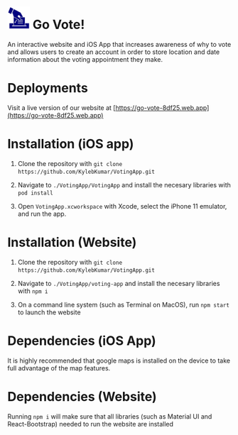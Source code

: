 # <img src="https://github.com/KylebKumar/VotingApp/blob/main/VotingApp/VotingApp/Assets.xcassets/AppIcon.appiconset/pnghut_ballot-voting-election-clip-art-logo-1.png" alt="drawing" width="50px"/> Go Vote!

An interactive website and iOS App that increases awareness of why to vote and allows users to create an account in order to store location and date information about the voting appointment they make.

# Deployments

Visit a live version of our website at [https://go-vote-8df25.web.app](https://go-vote-8df25.web.app)

# Installation (iOS app)

1. Clone the repository with `git clone https://github.com/KylebKumar/VotingApp.git` 

2. Navigate to `./VotingApp/VotingApp` and install the necesary libraries with `pod install`

3. Open `VotingApp.xcworkspace` with Xcode, select the iPhone 11 emulator, and run the app.

# Installation (Website)

1. Clone the repository with `git clone https://github.com/KylebKumar/VotingApp.git` 

2. Navigate to `./VotingApp/voting-app` and install the necesary libraries with `npm i`

3. On a command line system (such as Terminal on MacOS), run `npm start` to launch the website

# Dependencies (iOS App)

It is highly recommended that google maps is installed on the device to take full advantage of the map features.

# Dependencies (Website)

Running `npm i` will make sure that all libraries (such as Material UI and React-Bootstrap) needed to run the website are installed
